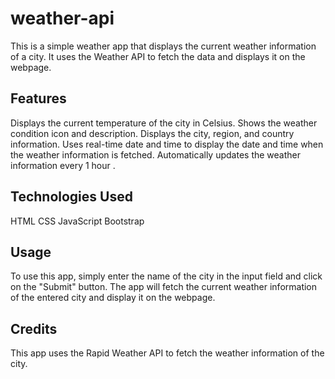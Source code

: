 # weather-api

This is a simple weather app that displays the current weather information of a city. It uses the Weather API to fetch the data and displays it on the webpage.

## Features
Displays the current temperature of the city in  Celsius.
Shows the weather condition icon and description.
Displays the city, region, and country information.
Uses real-time date and time to display the date and time when the weather information is fetched.
Automatically updates the weather information every 1 hour .

## Technologies Used

HTML
CSS
JavaScript
Bootstrap

## Usage
To use this app, simply enter the name of the city in the input field and click on the "Submit" button. The app will fetch the current weather information of the entered city and display it on the webpage.

## Credits
This app uses the  Rapid Weather API to fetch the weather information of the city.

